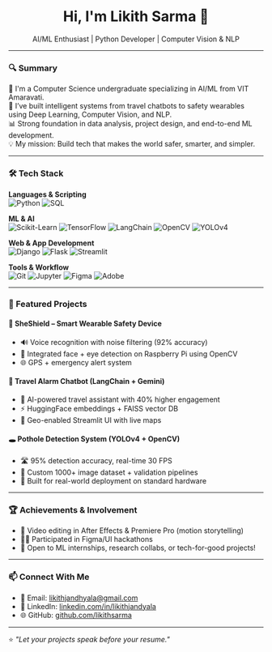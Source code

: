 <h1 align="center">Hi, I'm Likith Sarma 👋</h1>
<p align="center">AI/ML Enthusiast | Python Developer | Computer Vision & NLP</p>

---

### 🔍 Summary

🚀 I'm a Computer Science undergraduate specializing in AI/ML from VIT Amaravati.  
🔬 I’ve built intelligent systems from travel chatbots to safety wearables using Deep Learning, Computer Vision, and NLP.  
📊 Strong foundation in data analysis, project design, and end-to-end ML development.  
💡 My mission: Build tech that makes the world safer, smarter, and simpler.

---

### 🛠 Tech Stack

**Languages & Scripting**  
![Python](https://img.shields.io/badge/Python-3670A0?style=for-the-badge&logo=python&logoColor=white)
![SQL](https://img.shields.io/badge/SQL-003B57?style=for-the-badge&logo=mysql&logoColor=white)

**ML & AI**  
![Scikit-Learn](https://img.shields.io/badge/Scikit--Learn-F7931E?style=for-the-badge&logo=scikit-learn&logoColor=white)
![TensorFlow](https://img.shields.io/badge/TensorFlow-FF6F00?style=for-the-badge&logo=tensorflow&logoColor=white)
![LangChain](https://img.shields.io/badge/LangChain-000000?style=for-the-badge)
![OpenCV](https://img.shields.io/badge/OpenCV-5C3EE8?style=for-the-badge&logo=opencv&logoColor=white)
![YOLOv4](https://img.shields.io/badge/YOLOv4-FF1493?style=for-the-badge)

**Web & App Development**  
![Django](https://img.shields.io/badge/Django-092E20?style=for-the-badge&logo=django&logoColor=white)
![Flask](https://img.shields.io/badge/Flask-000000?style=for-the-badge&logo=flask&logoColor=white)
![Streamlit](https://img.shields.io/badge/Streamlit-FF4B4B?style=for-the-badge&logo=streamlit&logoColor=white)

**Tools & Workflow**  
![Git](https://img.shields.io/badge/Git-F05032?style=for-the-badge&logo=git&logoColor=white)
![Jupyter](https://img.shields.io/badge/Jupyter-F37626?style=for-the-badge&logo=jupyter&logoColor=white)
![Figma](https://img.shields.io/badge/Figma-F24E1E?style=for-the-badge&logo=figma&logoColor=white)
![Adobe](https://img.shields.io/badge/Adobe%20Suite-FF0000?style=for-the-badge&logo=adobe&logoColor=white)

---

### 🌟 Featured Projects

#### 🚨 SheShield – Smart Wearable Safety Device
- 🔊 Voice recognition with noise filtering (92% accuracy)
- 🎯 Integrated face + eye detection on Raspberry Pi using OpenCV
- 🌐 GPS + emergency alert system

#### 🧠 Travel Alarm Chatbot (LangChain + Gemini)
- 🧭 AI-powered travel assistant with 40% higher engagement
- ⚡ HuggingFace embeddings + FAISS vector DB
- 📍 Geo-enabled Streamlit UI with live maps

#### 🕳️ Pothole Detection System (YOLOv4 + OpenCV)
- 🛣️ 95% detection accuracy, real-time 30 FPS
- 🧾 Custom 1000+ image dataset + validation pipelines
- 🚗 Built for real-world deployment on standard hardware

---

### 🏆 Achievements & Involvement
- 🎥 Video editing in After Effects & Premiere Pro (motion storytelling)
- 🧑‍🎨 Participated in Figma/UI hackathons
- 💬 Open to ML internships, research collabs, or tech-for-good projects!

---

### 📫 Connect With Me
- 📧 Email: likithjandhyala@gmail.com  
- 💼 LinkedIn: [linkedin.com/in/likithjandyala](https://www.linkedin.com/in/likith-jandyala-5a16a8297/)  
- 🌐 GitHub: [github.com/likithsarma](https://github.com/likithsarma)

---

⭐ *"Let your projects speak before your resume."*
